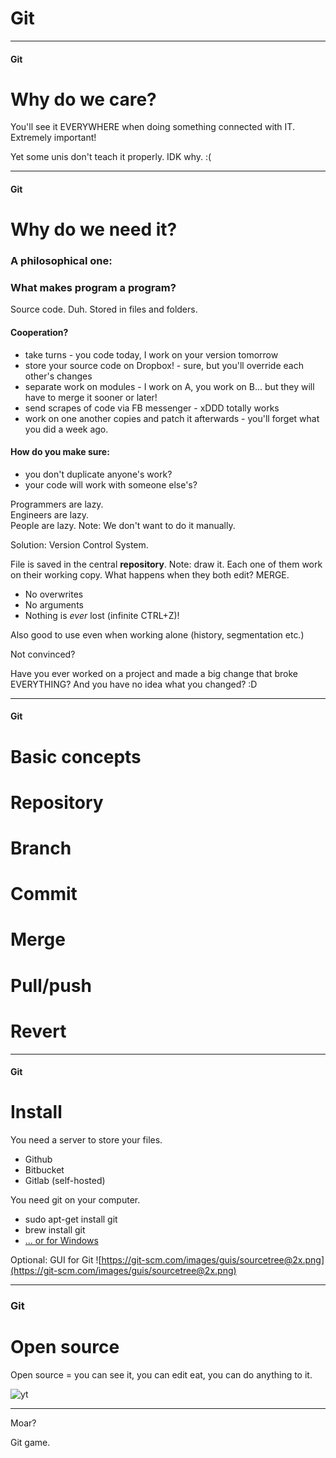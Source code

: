 # Git
<!-- .slide: data-background-image="https://s-media-cache-ak0.pinimg.com/originals/2f/ae/e1/2faee1afb1444950f14b8feea47620ff.jpg" -->

---

#### Git
# Why do we care?

You'll see it EVERYWHERE when doing something connected with IT.
Extremely important!

Yet some unis don't teach it properly. IDK why. :(

---

#### Git
# Why do we need it?

<!-- .slide: data-background-image="http://www.edselby.com/wp-content/uploads/2013/12/monkey.png" -->
### A philosophical one:
### What makes program a program?

Source code. Duh.
Stored in files and folders.

#### Cooperation?
- take turns - you code today, I work on your version tomorrow  <!-- .element: class="fragment" data-fragment-index="1" -->
- store your source code on Dropbox! - sure, but you'll override each other's changes  <!-- .element: class="fragment" data-fragment-index="2" -->
- separate work on modules - I work on A, you work on B... but they will have to merge it sooner or later!  <!-- .element: class="fragment" data-fragment-index="3" -->
- send scrapes of code via FB messenger - xDDD totally works  <!-- .element: class="fragment" data-fragment-index="4" -->
- work on one another copies and patch it afterwards - you'll forget what you did a week ago.  <!-- .element: class="fragment" data-fragment-index="5" -->
 
#### How do you make sure:
- you don't duplicate anyone's work? <!-- .element: class="fragment" data-fragment-index="1" -->
- your code will work with someone else's? <!-- .element: class="fragment" data-fragment-index="2" -->

Programmers are lazy. <br />
Engineers are lazy. <br />
People are lazy.
Note:
We don't want to do it manually.

Solution: Version Control System.

File is saved in the central **repository**.
Note:
draw it. Each one of them work on their working copy. What happens when they both edit? MERGE.

- No overwrites <!-- .element: class="fragment" data-fragment-index="1" -->
- No arguments <!-- .element: class="fragment" data-fragment-index="2" -->
- Nothing is *ever* lost (infinite CTRL+Z)! <!-- .element: class="fragment" data-fragment-index="3" -->

Also good to use even when working alone (history, segmentation etc.)

Not convinced?

Have you ever worked on a project and made a big change that broke EVERYTHING?
And you have no idea what you changed? :D

---

#### Git
# Basic concepts

# Repository

# Branch

# Commit

# Merge

# Pull/push

# Revert

---

#### Git
# Install

You need a server to store your files.
- Github  <!-- .element: class="fragment" data-fragment-index="1" -->
- Bitbucket  <!-- .element: class="fragment" data-fragment-index="2" -->
- Gitlab (self-hosted)  <!-- .element: class="fragment" data-fragment-index="3" -->

You need git on your computer.
- sudo apt-get install git
- brew install git
- [... or for Windows](https://git-scm.com/download/win)

Optional: GUI for Git
![https://git-scm.com/images/guis/sourcetree@2x.png](https://git-scm.com/images/guis/sourcetree@2x.png)

---

### Git
# Open source

Open source = you can see it, you can edit eat, you can do anything to it.

![yt](w3jLJU7DT5E)

---

Moar?

Git game.
